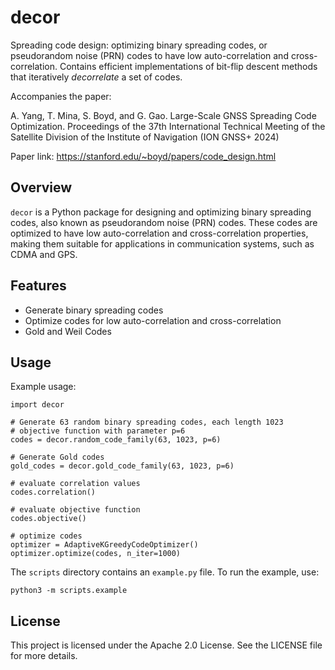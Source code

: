# decor
Spreading code design: optimizing binary spreading codes, or pseudorandom noise
(PRN) codes to have low auto-correlation and cross-correlation. Contains
efficient implementations of bit-flip descent methods that iteratively
*decorrelate* a set of codes.

Accompanies the paper:

A. Yang, T. Mina, S. Boyd, and G. Gao. Large-Scale GNSS Spreading Code Optimization. 
Proceedings of the 37th International Technical Meeting of the Satellite Division 
of the Institute of Navigation (ION GNSS+ 2024)

Paper link: https://stanford.edu/~boyd/papers/code_design.html

## Overview
`decor` is a Python package for designing and optimizing binary spreading codes,
also known as pseudorandom noise (PRN) codes. These codes are optimized to have
low auto-correlation and cross-correlation properties, making them suitable for
applications in communication systems, such as CDMA and GPS.

## Features
- Generate binary spreading codes
- Optimize codes for low auto-correlation and cross-correlation
- Gold and Weil Codes

## Usage

Example usage:
```
import decor

# Generate 63 random binary spreading codes, each length 1023
# objective function with parameter p=6
codes = decor.random_code_family(63, 1023, p=6)

# Generate Gold codes
gold_codes = decor.gold_code_family(63, 1023, p=6)

# evaluate correlation values
codes.correlation()

# evaluate objective function
codes.objective()

# optimize codes
optimizer = AdaptiveKGreedyCodeOptimizer()
optimizer.optimize(codes, n_iter=1000)
```

The `scripts` directory contains an `example.py` file. To run the example, use:
```
python3 -m scripts.example
```

## License
This project is licensed under the Apache 2.0 License. See the LICENSE file for more details.
